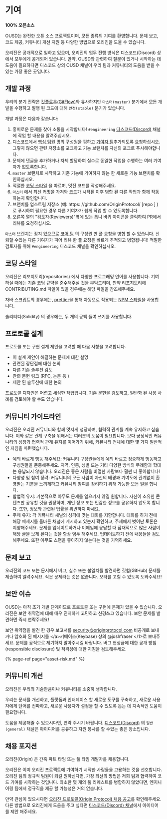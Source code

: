 # 기여

**100% 오픈소스**

OUSD는 완전한 오픈 소스 프로젝트이며, 모든 종류의 기여를 환영합니다. 문제 보고, 코드 제공, 커뮤니티 개선 지원 등 다양한 방법으로 오리진을 도울 수 있습니다.

오리진은 공개적으로 일하고 있으며, 오리진의 업무 진행 방식은 디스코드\(Discord\) 상에서 모두에게 공개되어 있습니다. 만약, OUSD와 관련하여 질문이 있거나 시작하는 데 도움이 필요하다면 디스코드 상의 OUSD 채널이 우리 팀과 커뮤니티의 도움을 받을 수있는 가장 좋은 곳입니다.

## 개발 과정

우리의 분기 전략은 [깃플로우\(GitFlow\)](http://nvie.com/posts/a-successful-git-branching-model/)와 유사하지만 `마스터(master)` 분기에서 모든 개발을 수행하고 발행 된 코드에 대해 `안정(stable)` 분기가 있습니다.

개발 과정은 다음과 같습니다:

1. 흥미로운 문제를 찾아 소통을 시작합니다! `#engineering` [디스코드\(Discord\)](https://discord.gg/jyxpUSe) 채널에 작업 할 내용을 알려주십시오.
2. 디스코드에서 [핵심 팀원](https://github.com/orgs/OriginProtocol/teams/core/members) 명의 구성원을 핑하고 [기여자 팀](https://github.com/orgs/OriginProtocol/teams/contributors)추가되도록 요청하십시오. 그렇지 않으면 관련 저장소를 포크하고 기능 브랜치를 자신의 포크로 푸시해야합니다.
3. 문제에 댓글을 추가하거나 자체 할당하여 실수로 동일한 작업을 수행하는 여러 기여자가 없도록합니다.
4. `master` 브랜치로 시작하고 기존 기능에 기여하지 않는 한 새로운 기능 브랜치를 확인하십시오.
5. 적절한 [코딩 스타일](https://docs.originprotocol.com/guides/getting_started/contributing.html#contributing-email-coding-style) 을 따르며, 멋진 코드를 작성해주세요.
6. `마스터` 에서 최신 커밋을 가져와 코드가 시작된 이후 병합 된 다른 작업과 함께 작동하는지 확인합니다.
7. 브랜치를 업스트림 저장소  \(예: https: //github.com/OriginProtocol/  \[repo \] \)로 푸시하여 필요한 경우 다른 기여자가 쉽게 작업 할 수 있도록합니다.
8. 오른쪽 열의 "검토자\(Reviewers\)"옆에 있는 톱니 바퀴 아이콘을 클릭하여 PR에서 리뷰를 요청하십시오.

`마스터` 브랜치는 잠겨 있으므로 [코어 팀](https://github.com/orgs/OriginProtocol/teams/core) 의 구성원 만 풀 요청을 병합 할 수 있습니다. 신뢰할 수있는 다른 기여자가 피어 리뷰 한 풀 요청은 빠르게 추적되고 병합됩니다! 적절한 검토자를 위해 `#engineering` 디스코드 채널을 확인하십시오.

## 코딩 스타일

오리진은 리포지토리\(repositories\) 에서 다양한 프로그래밍 언어를 사용합니다. 기여 하실 때에는 기존 코딩 규약을 준수해주실 것을 부탁드리며, 만약 리포지토리에 CONTRIBUTING.md 파일이 있을 경우에는 해당 파일을 참조해주세요.

자바 스크립트의 경우에는, [prettier](https://prettier.io/)을 통해 자동으로 적용되는 [NPM 스타일](https://docs.npmjs.com/misc/coding-style)을 사용합니다.

솔리티디\(Solidity\) 의 경우에는, 두 개의 공백 들여 쓰기를 사용합니다.

## 프로토콜 설계

프로토콜 또는 구현 설계 제안을 고려할 때 다음 사항을 고려합니다.

* 이 설계 제안이 해결하는 문제에 대한 설명
* 관련된 장단점에 대한 논의
* 다른 기존 솔루션 검토
* 관련 문헌 링크  \(RFC, 논문 등 \)
* 제안 된 솔루션에 대한 논의

프로토콜 디자인은 어렵고 세심한 작업입니다. 기존 문헌을 검토하고, 일반화 된 사용 사례를 검토해야 할 수도 있습니다.

## 커뮤니티 가이드라인

오리진은 오리진 커뮤니티와 함께 멋지게 성장하며, 협력적 관계를 계속 유지하고 싶습니다. 이와 같은 관계 구축을 위해서는 여러분의 도움이 필요합니다. 보다 긍정적인 커뮤니티의 성장과 협력적 관계 유지를 이어가기 위해, 커뮤니티 전체에 대한 몇 가지 일반적인 지침을 마련했습니다.

* 예의 바르게 행동 해주세요: 커뮤니티 구성원들에게 예의 바르고 정중하게 행동하고 구성원들을 존중해주세요. 지역, 인종, 성별 또는 기타 다양한 방식의 무례함과 학대는 용납되지 않습니다. 오리진은 좋은 사람을 비열한 사람보다 훨씬 더 좋아합니다!
* 다양성 및 참여 장려: 커뮤니티의 모든 사람이 자신의 배경과 기여도에 관계없이 환영받는 기분을 느끼게하고 커뮤니티 참여를 장려하기 위해 가능한 모든 일을 합니다.
* 합법적 유지: 기본적으로 아무도 문제를 일으키지 않길 원합니다. 자신이 소유한 콘텐츠만 공유할 것을 권장하며, 개인 정보 또는 민감한 정보를 공유하지 않도록 합니다. 또한, 정보와 관련된 법률을 위반하지 마세요.
* 주제 유지: 각 커뮤니티 채널의 성격에 맞는 대화를 지향합니다. 대화를 하기 전에 해당 메세지를 올바른 채널에 게시하고 있는지 확인하고, 주제에서 벗어난 토론은 지양해주세요. 문제를 업데이트하거나 이메일에 응답할 때 잠재적으로 많은 사람이 해당 글을 보게 된다는 것을 항상 염두 해주세요. 업데이트하기 전에 내용들을 검토해주세요. 또한 아무도 스팸을 좋아하지 않는다는 것을 기억하세요.

## 문제 보고

오리진의 코드 또는 문서에서 버그, 실수 또는 불일치를 발견하면 깃헙\(GitHub\) 문제를 제출하여 알려주세요. 작은 문제라는 것은 없습니다. 오타를 고칠 수 있도록 도와주세요!

## 보안 이슈

OUSD는 아직 초기 개발 단계이므로 프로토콜 또는 구현에 문제가 있을 수 있습니다. 오리진은 보안 취약점에 대해 매우 진지하게 고민하고 신경쓰고 있습니다. 보안 문제를 발견하면 즉시 연락주세요!

보안 취약점을 발견 한 경우 보고서를 [security@originprotocol.com](mailto:security@originprotocol.com) 비공개로 보내거나 암호화 된 메시지를 &lt;/a&gt;키베이스\(Keybase\) 상의 @joshfraser &lt;/1&gt;로 보내주세요. 문제를 공적으로 제기하지 말아주시길 바랍니다. 버그 현상금에 대한 공개 방침\(responsible disclosure\) 및 적격성에 대한 지침을 검토해주세요.

{% page-ref page="asset-risk.md" %}

## **커뮤니티 개선**

오리진은 우리의 기술만큼이나 커뮤니티를 소중히 생각합니다.

우리는 문서를 개선하고, 플랫폼과 인터페이스 할 새로운 도구를 구축하고, 새로운 사용자에게 단어를 전파하고, 새로운 사용자가 설정을 할 수 있도록 돕는 데 지속적인 도움이 필요합니다.

도움을 제공해줄 수 있으시다면, 연락 주시기 바랍니다. [디스코드\(Discord\)](https://www.originprotocol.com/discord) 의 `일반(general)` 채널은 아이디어를 공유하고 자원 봉사를 할 수있는 좋은 장소입니다.

## 채용 포지션

오리진\(Origin\) 은 간혹 파트 타임 또는 풀 타임 개발자를 채용합니다.

오리진은 이미 오리진 프로젝트에 기여하기 시작한 사람들을 고용하는 것을 선호합니다. 오리진 팀의 정규직 팀원이 되길 원하신다면, 가장 최선의 방법은 저희 팀과 협력하여 코드 기여를 시작하는 것입니다. 최소한 몇 개의 풀 리퀘스트를 병합하지 않았다면, 엔지니어링 팀에서 정규직을 제공 할 가능성은 거의 없습니다.

만약 관심이 있으시다면 [오리진 프로토콜\(Origin Protocol\) 채용 공고](https://angel.co/originprotocol/jobs)를 확인해주세요. 다른 방법으로 오리진에게 도움을 주고 싶다면 [디스코드\(Discord\) 채널](https://www.originprotocol.com/discord)에서 아이디어를 제안 해주세요.

